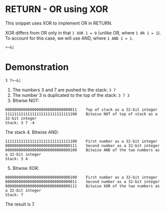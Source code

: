 # RETURN - OR using XOR

This snippet uses XOR to implement OR in RETURN.

XOR differs from OR only in that `1 XOR 1 = 0` (unlike OR, where `1 OR 1 = 1`). To account for this case, we will use AND, where `1 AND 1 = 1`.

```
¤~&|
```

# Demonstration
```
3 7¤~&|
```

1. The numbers 3 and 7 are pushed to the stack: `3 7`
2. The number 3 is duplicated to the top of the stack: `3 7 3`
3. Bitwise NOT:
```
00000000000000000000000000000011    Top of stack as a 32-bit integer
11111111111111111111111111111100    Bitwise NOT of top of stack as a 32-bit integer
Stack: 3 7 -4
```
The stack 
4. Bitwise AND:
```
11111111111111111111111111111100    First number as a 32-bit integer
00000000000000000000000000000111    Second number as a 32-bit integer
00000000000000000000000000000100    Bitwise AND of the two numbers as a 32-bit integer
Stack: 3 4
```
5. Bitwise XOR:
```
00000000000000000000000000000100    First number as a 32-bit integer
00000000000000000000000000000011    Second number as a 32-bit integer
00000000000000000000000000000111    Bitwise XOR of the two numbers as a 32-bit integer
Stack: 7
```

The result is 7.
